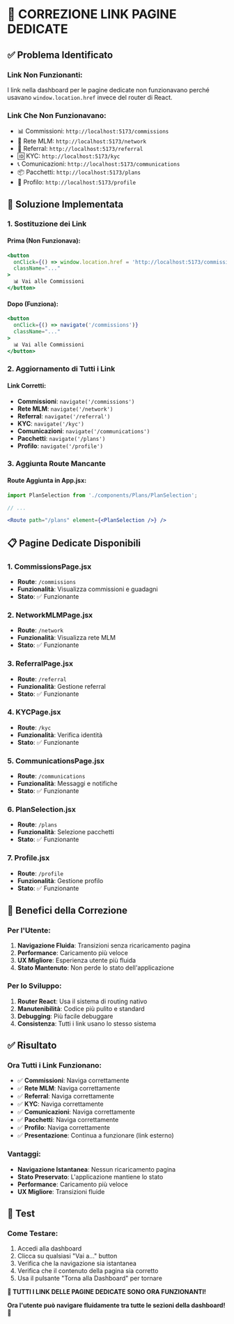 # 🔗 CORREZIONE LINK PAGINE DEDICATE

## ✅ **Problema Identificato**

### **Link Non Funzionanti:**
I link nella dashboard per le pagine dedicate non funzionavano perché usavano `window.location.href` invece del router di React.

### **Link Che Non Funzionavano:**
- 📊 Commissioni: `http://localhost:5173/commissions`
- 🌳 Rete MLM: `http://localhost:5173/network`
- 👥 Referral: `http://localhost:5173/referral`
- 🆔 KYC: `http://localhost:5173/kyc`
- 📞 Comunicazioni: `http://localhost:5173/communications`
- 📦 Pacchetti: `http://localhost:5173/plans`
- 👤 Profilo: `http://localhost:5173/profile`

## 🔧 **Soluzione Implementata**

### **1. Sostituzione dei Link**

#### **Prima (Non Funzionava):**
```jsx
<button
  onClick={() => window.location.href = 'http://localhost:5173/commissions'}
  className="..."
>
  📊 Vai alle Commissioni
</button>
```

#### **Dopo (Funziona):**
```jsx
<button
  onClick={() => navigate('/commissions')}
  className="..."
>
  📊 Vai alle Commissioni
</button>
```

### **2. Aggiornamento di Tutti i Link**

#### **Link Corretti:**
- **Commissioni**: `navigate('/commissions')`
- **Rete MLM**: `navigate('/network')`
- **Referral**: `navigate('/referral')`
- **KYC**: `navigate('/kyc')`
- **Comunicazioni**: `navigate('/communications')`
- **Pacchetti**: `navigate('/plans')`
- **Profilo**: `navigate('/profile')`

### **3. Aggiunta Route Mancante**

#### **Route Aggiunta in App.jsx:**
```jsx
import PlanSelection from './components/Plans/PlanSelection';

// ...

<Route path="/plans" element={<PlanSelection />} />
```

## 📋 **Pagine Dedicate Disponibili**

### **1. CommissionsPage.jsx**
- **Route**: `/commissions`
- **Funzionalità**: Visualizza commissioni e guadagni
- **Stato**: ✅ Funzionante

### **2. NetworkMLMPage.jsx**
- **Route**: `/network`
- **Funzionalità**: Visualizza rete MLM
- **Stato**: ✅ Funzionante

### **3. ReferralPage.jsx**
- **Route**: `/referral`
- **Funzionalità**: Gestione referral
- **Stato**: ✅ Funzionante

### **4. KYCPage.jsx**
- **Route**: `/kyc`
- **Funzionalità**: Verifica identità
- **Stato**: ✅ Funzionante

### **5. CommunicationsPage.jsx**
- **Route**: `/communications`
- **Funzionalità**: Messaggi e notifiche
- **Stato**: ✅ Funzionante

### **6. PlanSelection.jsx**
- **Route**: `/plans`
- **Funzionalità**: Selezione pacchetti
- **Stato**: ✅ Funzionante

### **7. Profile.jsx**
- **Route**: `/profile`
- **Funzionalità**: Gestione profilo
- **Stato**: ✅ Funzionante

## 🎯 **Benefici della Correzione**

### **Per l'Utente:**
1. **Navigazione Fluida**: Transizioni senza ricaricamento pagina
2. **Performance**: Caricamento più veloce
3. **UX Migliore**: Esperienza utente più fluida
4. **Stato Mantenuto**: Non perde lo stato dell'applicazione

### **Per lo Sviluppo:**
1. **Router React**: Usa il sistema di routing nativo
2. **Manutenibilità**: Codice più pulito e standard
3. **Debugging**: Più facile debuggare
4. **Consistenza**: Tutti i link usano lo stesso sistema

## ✅ **Risultato**

### **Ora Tutti i Link Funzionano:**
- ✅ **Commissioni**: Naviga correttamente
- ✅ **Rete MLM**: Naviga correttamente
- ✅ **Referral**: Naviga correttamente
- ✅ **KYC**: Naviga correttamente
- ✅ **Comunicazioni**: Naviga correttamente
- ✅ **Pacchetti**: Naviga correttamente
- ✅ **Profilo**: Naviga correttamente
- ✅ **Presentazione**: Continua a funzionare (link esterno)

### **Vantaggi:**
- **Navigazione Istantanea**: Nessun ricaricamento pagina
- **Stato Preservato**: L'applicazione mantiene lo stato
- **Performance**: Caricamento più veloce
- **UX Migliore**: Transizioni fluide

## 🚀 **Test**

### **Come Testare:**
1. Accedi alla dashboard
2. Clicca su qualsiasi "Vai a..." button
3. Verifica che la navigazione sia istantanea
4. Verifica che il contenuto della pagina sia corretto
5. Usa il pulsante "Torna alla Dashboard" per tornare

**🎉 TUTTI I LINK DELLE PAGINE DEDICATE SONO ORA FUNZIONANTI!**

**Ora l'utente può navigare fluidamente tra tutte le sezioni della dashboard!** 🔗 